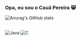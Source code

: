 ### Opa, eu sou o Cauã Pereira 😸

![Anurag's GitHub stats](https://github-readme-stats.vercel.app/api?username=cauapneu&show_icons=true&theme=dark)

<div style ="display: incline_block"><br/>
    <img align="center" alt="Java" src ="https://img.shields.io/badge/Java-ED8B00?style=for-the-badge&logo=openjdk&logoColor=white" />
  <img align="center" alt="C" src ="" />
</div>

